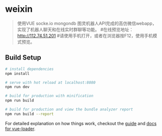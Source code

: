 # weixin

> 使用VUE socke.io mongondb 图灵机器人API完成的高仿微信webapp，实现了机器人聊天和在线实时群聊等功能。
> #在线预览地址：http://112.74.51.201
> #请使用手机打开，或者在浏览器按F12，使用手机模式预览。

## Build Setup

``` bash
# install dependencies
npm install

# serve with hot reload at localhost:8080
npm run dev

# build for production with minification
npm run build

# build for production and view the bundle analyzer report
npm run build --report
```

For detailed explanation on how things work, checkout the [guide](http://vuejs-templates.github.io/webpack/) and [docs for vue-loader](http://vuejs.github.io/vue-loader).
